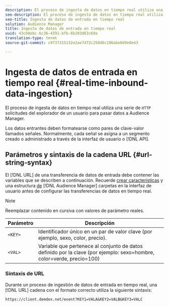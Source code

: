 ```yaml
---
description: El proceso de ingesta de datos en tiempo real utiliza una serie de solicitudes HTTP del explorador de un usuario para pasar datos a Audience Manager.
seo-description: El proceso de ingesta de datos en tiempo real utiliza una serie de solicitudes HTTP del explorador de un usuario para pasar datos a Audience Manager.
seo-title: Ingesta de datos de entrada en tiempo real
solution: Audience Manager
title: Ingesta de datos de entrada en tiempo real
uuid: 43cb0ebc-6c36-4391-bfb-6b203d63c69a
translation-type: tm+mt
source-git-commit: c9737315132e2ae7d72c250d8c196abe8d9e0e43

---
```



# Ingesta de datos de entrada en tiempo real {#real-time-inbound-data-ingestion}

El proceso de ingesta de datos en tiempo real utiliza una serie de `HTTP` solicitudes del explorador de un usuario para pasar datos a Audience Manager.

<!-- c_rt_inbound_real_time.xml -->

Los datos entrantes deben formatearse como pares de clave-valor llamados señales. Normalmente, cada señal se asigna a un segmento creado o administrado a través de la interfaz de usuario o [!DNL API].

## Parámetros y sintaxis de la cadena URL {#url-string-syntax}

El [!DNL URL] de una transferencia de datos de entrada debe contener las variables que se describen a continuación. Recuerde [crear características](../../../features/traits/create-onboarded-rule-based-traits.md) y una estructura [de](../../../features/traits/trait-storage.md#create-trait-storage-folder) [!DNL Audience Manager] carpetas en la interfaz de usuario antes de configurar las transferencias de datos en tiempo real.

>[!NOTE]
>
>Reemplazar contenido en cursiva con valores de parámetro reales.

| Parámetro | Descripción |
|---|---|
| `<KEY>` | Identificador único en un par de valor clave (por ejemplo, sexo, color, precio). |
| `<VAL>` | Variable que pertenece al conjunto de datos definido por la clave (por ejemplo: sexo=hombre, color=verde, precio=100) |

### Sintaxis de URL

Durante un proceso de ingestión de datos de entrada en tiempo real, una [!DNL URL] cadena con el formato correcto utiliza la siguiente sintaxis:

```
https://client.demdex.net/event?KEY1=VALA&KEY2=VALB&KEY3=VALC
```
